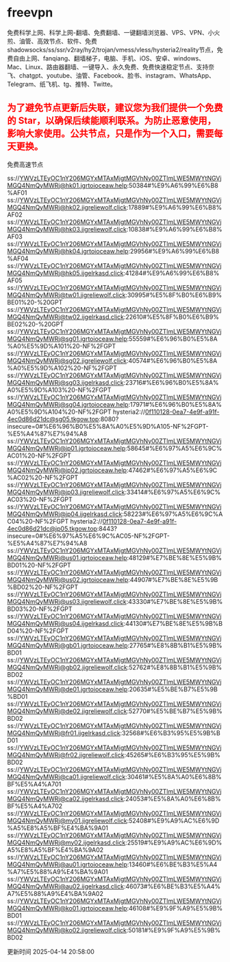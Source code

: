 # freevpn

免费科学上网、科学上网-翻墙、免费翻墙、一键翻墙浏览器、VPS、VPN、小火煎、油管、高效节点、软件、免费shadowsocks/ss/ssr/v2ray/hy2/trojan/vmess/vless/hysteria2/reality节点，免费自由上网、fanqiang、翻墙梯子，电脑、手机、iOS、安卓、windows、Mac、Linux、路由器翻墙、一键导入、永久免费、免费快速稳定节点、支持奈飞、chatgpt、youtube、油管、Facebook、脸书、instagram、WhatsApp、Telegram、纸飞机、tg、推特、Twitte。

## <font color="red">为了避免节点更新后失联，建议您为我们提供一个免费的 Star，以确保后续能顺利联系。为防止恶意使用，影响大家使用。公共节点，只是作为一个入口，需要每天更换。</font>

免费高速节点

ss://YWVzLTEyOC1nY206MGYxMTAxMjgtMGVhNy00ZTlmLWE5MWYtNGVjMGQ4NmQyMWRj@hk01.jgrtoioceaw.help:50384#%E9%A6%99%E6%B8%AF01
ss://YWVzLTEyOC1nY206MGYxMTAxMjgtMGVhNy00ZTlmLWE5MWYtNGVjMGQ4NmQyMWRj@hk02.jigreliewolf.click:17889#%E9%A6%99%E6%B8%AF02
ss://YWVzLTEyOC1nY206MGYxMTAxMjgtMGVhNy00ZTlmLWE5MWYtNGVjMGQ4NmQyMWRj@hk03.jigreliewolf.click:10838#%E9%A6%99%E6%B8%AF03
ss://YWVzLTEyOC1nY206MGYxMTAxMjgtMGVhNy00ZTlmLWE5MWYtNGVjMGQ4NmQyMWRj@hk04.jgrtoioceaw.help:29956#%E9%A6%99%E6%B8%AF04
ss://YWVzLTEyOC1nY206MGYxMTAxMjgtMGVhNy00ZTlmLWE5MWYtNGVjMGQ4NmQyMWRj@hk05.ijgelrkasd.click:41284#%E9%A6%99%E6%B8%AF05
ss://YWVzLTEyOC1nY206MGYxMTAxMjgtMGVhNy00ZTlmLWE5MWYtNGVjMGQ4NmQyMWRj@tw01.jigreliewolf.click:30995#%E5%8F%B0%E6%B9%BE01%20-%20GPT
ss://YWVzLTEyOC1nY206MGYxMTAxMjgtMGVhNy00ZTlmLWE5MWYtNGVjMGQ4NmQyMWRj@tw02.ijgelrkasd.click:22610#%E5%8F%B0%E6%B9%BE02%20-%20GPT
ss://YWVzLTEyOC1nY206MGYxMTAxMjgtMGVhNy00ZTlmLWE5MWYtNGVjMGQ4NmQyMWRj@sg01.jgrtoioceaw.help:55559#%E6%96%B0%E5%8A%A0%E5%9D%A101%20-NF%2FGPT
ss://YWVzLTEyOC1nY206MGYxMTAxMjgtMGVhNy00ZTlmLWE5MWYtNGVjMGQ4NmQyMWRj@sg02.jigreliewolf.click:40574#%E6%96%B0%E5%8A%A0%E5%9D%A102%20-NF%2FGPT
ss://YWVzLTEyOC1nY206MGYxMTAxMjgtMGVhNy00ZTlmLWE5MWYtNGVjMGQ4NmQyMWRj@sg03.ijgelrkasd.click:23716#%E6%96%B0%E5%8A%A0%E5%9D%A103%20-NF%2FGPT
ss://YWVzLTEyOC1nY206MGYxMTAxMjgtMGVhNy00ZTlmLWE5MWYtNGVjMGQ4NmQyMWRj@sg04.jgrtoioceaw.help:17971#%E6%96%B0%E5%8A%A0%E5%9D%A104%20-NF%2FGPT
hysteria2://0f110128-0ea7-4e9f-a91f-4ec0d86d21dc@sg05.tkgow.top:8080?insecure=0#%E6%96%B0%E5%8A%A0%E5%9D%A105-NF%2FGPT-%E5%A4%87%E7%94%A8
ss://YWVzLTEyOC1nY206MGYxMTAxMjgtMGVhNy00ZTlmLWE5MWYtNGVjMGQ4NmQyMWRj@jp01.jgrtoioceaw.help:58645#%E6%97%A5%E6%9C%AC01%20-NF%2FGPT
ss://YWVzLTEyOC1nY206MGYxMTAxMjgtMGVhNy00ZTlmLWE5MWYtNGVjMGQ4NmQyMWRj@jp02.jgrtoioceaw.help:47462#%E6%97%A5%E6%9C%AC02%20-NF%2FGPT
ss://YWVzLTEyOC1nY206MGYxMTAxMjgtMGVhNy00ZTlmLWE5MWYtNGVjMGQ4NmQyMWRj@jp03.jigreliewolf.click:33414#%E6%97%A5%E6%9C%AC03%20-NF%2FGPT
ss://YWVzLTEyOC1nY206MGYxMTAxMjgtMGVhNy00ZTlmLWE5MWYtNGVjMGQ4NmQyMWRj@jp04.ijgelrkasd.click:58223#%E6%97%A5%E6%9C%AC04%20-NF%2FGPT
hysteria2://0f110128-0ea7-4e9f-a91f-4ec0d86d21dc@jp05.tkgow.top:8443?insecure=0#%E6%97%A5%E6%9C%AC05-NF%2FGPT-%E5%A4%87%E7%94%A8
ss://YWVzLTEyOC1nY206MGYxMTAxMjgtMGVhNy00ZTlmLWE5MWYtNGVjMGQ4NmQyMWRj@us01.jgrtoioceaw.help:48129#%E7%BE%8E%E5%9B%BD01%20-NF%2FGPT
ss://YWVzLTEyOC1nY206MGYxMTAxMjgtMGVhNy00ZTlmLWE5MWYtNGVjMGQ4NmQyMWRj@us02.jgrtoioceaw.help:44907#%E7%BE%8E%E5%9B%BD02%20-NF%2FGPT
ss://YWVzLTEyOC1nY206MGYxMTAxMjgtMGVhNy00ZTlmLWE5MWYtNGVjMGQ4NmQyMWRj@us03.jigreliewolf.click:43330#%E7%BE%8E%E5%9B%BD03%20-NF%2FGPT
ss://YWVzLTEyOC1nY206MGYxMTAxMjgtMGVhNy00ZTlmLWE5MWYtNGVjMGQ4NmQyMWRj@us04.ijgelrkasd.click:44130#%E7%BE%8E%E5%9B%BD04%20-NF%2FGPT
ss://YWVzLTEyOC1nY206MGYxMTAxMjgtMGVhNy00ZTlmLWE5MWYtNGVjMGQ4NmQyMWRj@gb01.jgrtoioceaw.help:27765#%E8%8B%B1%E5%9B%BD01
ss://YWVzLTEyOC1nY206MGYxMTAxMjgtMGVhNy00ZTlmLWE5MWYtNGVjMGQ4NmQyMWRj@gb02.jigreliewolf.click:52762#%E8%8B%B1%E5%9B%BD02
ss://YWVzLTEyOC1nY206MGYxMTAxMjgtMGVhNy00ZTlmLWE5MWYtNGVjMGQ4NmQyMWRj@de01.jgrtoioceaw.help:20635#%E5%BE%B7%E5%9B%BD01
ss://YWVzLTEyOC1nY206MGYxMTAxMjgtMGVhNy00ZTlmLWE5MWYtNGVjMGQ4NmQyMWRj@de02.jigreliewolf.click:52770#%E5%BE%B7%E5%9B%BD02
ss://YWVzLTEyOC1nY206MGYxMTAxMjgtMGVhNy00ZTlmLWE5MWYtNGVjMGQ4NmQyMWRj@fr01.ijgelrkasd.click:32568#%E6%B3%95%E5%9B%BD01
ss://YWVzLTEyOC1nY206MGYxMTAxMjgtMGVhNy00ZTlmLWE5MWYtNGVjMGQ4NmQyMWRj@fr02.jigreliewolf.click:45265#%E6%B3%95%E5%9B%BD02
ss://YWVzLTEyOC1nY206MGYxMTAxMjgtMGVhNy00ZTlmLWE5MWYtNGVjMGQ4NmQyMWRj@ca01.jigreliewolf.click:30461#%E5%8A%A0%E6%8B%BF%E5%A4%A701
ss://YWVzLTEyOC1nY206MGYxMTAxMjgtMGVhNy00ZTlmLWE5MWYtNGVjMGQ4NmQyMWRj@ca02.ijgelrkasd.click:24053#%E5%8A%A0%E6%8B%BF%E5%A4%A702
ss://YWVzLTEyOC1nY206MGYxMTAxMjgtMGVhNy00ZTlmLWE5MWYtNGVjMGQ4NmQyMWRj@my01.jigreliewolf.click:52408#%E9%A9%AC%E6%9D%A5%E8%A5%BF%E4%BA%9A01
ss://YWVzLTEyOC1nY206MGYxMTAxMjgtMGVhNy00ZTlmLWE5MWYtNGVjMGQ4NmQyMWRj@my02.ijgelrkasd.click:25519#%E9%A9%AC%E6%9D%A5%E8%A5%BF%E4%BA%9A02
ss://YWVzLTEyOC1nY206MGYxMTAxMjgtMGVhNy00ZTlmLWE5MWYtNGVjMGQ4NmQyMWRj@au01.jgrtoioceaw.help:13460#%E6%BE%B3%E5%A4%A7%E5%88%A9%E4%BA%9A01
ss://YWVzLTEyOC1nY206MGYxMTAxMjgtMGVhNy00ZTlmLWE5MWYtNGVjMGQ4NmQyMWRj@au02.ijgelrkasd.click:46073#%E6%BE%B3%E5%A4%A7%E5%88%A9%E4%BA%9A02
ss://YWVzLTEyOC1nY206MGYxMTAxMjgtMGVhNy00ZTlmLWE5MWYtNGVjMGQ4NmQyMWRj@ko01.jgrtoioceaw.help:46108#%E9%9F%A9%E5%9B%BD01
ss://YWVzLTEyOC1nY206MGYxMTAxMjgtMGVhNy00ZTlmLWE5MWYtNGVjMGQ4NmQyMWRj@ko02.jigreliewolf.click:50181#%E9%9F%A9%E5%9B%BD02


更新时间 2025-04-14 20:58:00